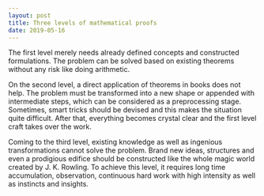 ```yaml
---
layout: post
title: Three levels of mathematical proofs
date: 2019-05-16
---
```


The first level merely needs already defined concepts and constructed formulations. The problem can be solved based on existing theorems without any risk like doing arithmetic.

On the second level, a direct application of theorems in books does not help. The problem must be transformed into a new shape or appended with intermediate steps, which can be considered as a preprocessing stage. Sometimes, smart tricks should be devised and this makes the situation quite difficult. After that, everything becomes crystal clear and the first level craft takes over the work.

Coming to the third level, existing knowledge as well as ingenious transformations cannot solve the problem. Brand new ideas, structures and even a prodigious edifice should be constructed like the whole magic world created by J. K. Rowling. To achieve this level, it requires long time accumulation, observation, continuous hard work with high intensity as well as instincts and insights.

